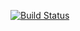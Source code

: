 [![Build Status](https://travis-ci.org/samsam16/CSE100.svg?branch=master)](https://travis-ci.org/samsam16/CSE100)
